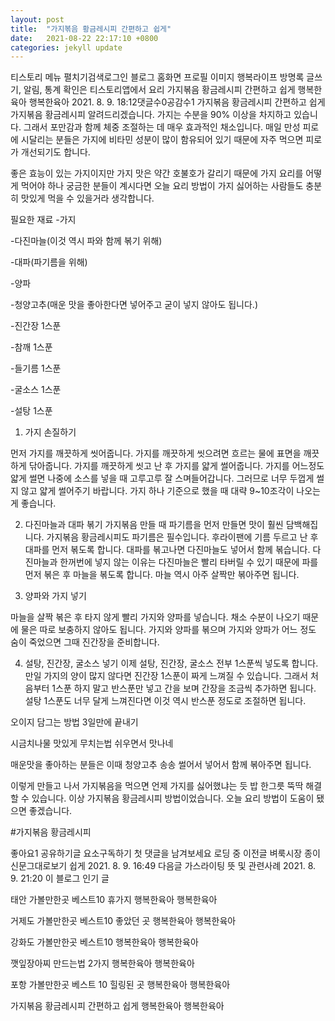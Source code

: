 ```yaml
---
layout: post
title:  "가지볶음 황금레시피 간편하고 쉽게"
date:   2021-08-22 22:17:10 +0800
categories: jekyll update
---
```

티스토리 메뉴 펼치기검색로그인
블로그 홈화면
프로필 이미지
행복라이프
방명록
글쓰기, 알림, 통계 확인은 티스토리앱에서
요리
가지볶음 황금레시피 간편하고 쉽게
행복한육아 행복한육아
2021. 8. 9. 18:12댓글수0공감수1
가지볶음 황금레시피 간편하고 쉽게
가지볶음 황금레시피 알려드리겠습니다. 가지는 수분을 90% 이상을 차지하고 있습니다. 그래서 포만감과 함께 체중 조절하는 데 매우 효과적인 채소입니다. 매일 만성 피로에 시달리는 분들은 가지에 비타민 성분이 많이 함유되어 있기 때문에 자주 먹으면 피로가 개선되기도 합니다.




좋은 효능이 있는 가지이지만 가지 맛은 약간 호불호가 갈리기 때문에 가지 요리를 어떻게 먹어야 하나 궁금한 분들이 계시다면 오늘 요리 방법이 가지 싫어하는 사람들도 충분히 맛있게 먹을 수 있을거라 생각합니다.

필요한 재료
-가지

-다진마늘(이것 역시 파와 함께 볶기 위해)

-대파(파기름을 위해)

-양파

-청양고추(매운 맛을 좋아한다면 넣어주고 굳이 넣지 않아도 됩니다.)

-진간장 1스푼




-참깨 1스푼

-들기름 1스푼

-굴소스 1스푼

-설탕 1스푼

1. 가지 손질하기



먼저 가지를 깨끗하게 씻어줍니다. 가지를 깨끗하게 씻으려면 흐르는 물에 표면을 깨끗하게 닦아줍니다. 가지를 깨끗하게 씻고 난 후 가지를 얇게 썰어줍니다. 가지를 어느정도 얇게 썰면 나중에 소스를 넣을 때 고루고루 잘 스며들어갑니다. 그러므로 너무 두껍게 썰지 않고 얇게 썰어주기 바랍니다. 가지 하나 기준으로 했을 때 대략 9~10조각이 나오는 게 좋습니다.

2. 다진마늘과 대파 볶기
가지볶음 만들 때 파기름을 먼저 만들면 맛이 훨씬 담백해집니다. 가지볶음 황금레시피도 파기름은 필수입니다. 후라이팬에 기름 두르고 난 후 대파를 먼저 볶도록 합니다. 대파를 볶고나면 다진마늘도 넣어서 함께 볶습니다. 다진마늘과 한꺼번에 넣지 않는 이유는 다진마늘은 빨리 타버릴 수 있기 때문에 파를 먼저 볶은 후 마늘을 볶도록 합니다. 마늘 역시 아주 살짝만 볶아주면 됩니다.




3. 양파와 가지 넣기



마늘을 살짝 볶은 후 타지 않게 빨리 가지와 양파를 넣습니다. 채소 수분이 나오기 때문에 물은 따로 보충하지 않아도 됩니다. 가지와 양파를 볶으며 가지와 양파가 어느 정도 숨이 죽었으면 그때 진간장을 준비합니다.

4. 설탕, 진간장, 굴소스 넣기
이제 설탕, 진간장, 굴소스 전부 1스푼씩 넣도록 합니다. 만일 가지의 양이 많지 않다면 진간장 1스푼이 짜게 느껴질 수 있습니다. 그래서 처음부터 1스푼 하지 말고 반스푼만 넣고 간을 보며 간장을 조금씩 추가하면 됩니다. 설탕 1스푼도 너무 달게 느껴진다면 이것 역시 반스푼 정도로 조절하면 됩니다.

오이지 담그는 방법 3일만에 끝내기

시금치나물 맛있게 무치는법 쉬우면서 맛나네




매운맛을 좋아하는 분들은 이때 청양고추 송송 썰어서 넣어서 함께 볶아주면 됩니다.




이렇게 만들고 나서 가지볶음을 먹으면 언제 가지를 싫어했냐는 듯 밥 한그릇 뚝딱 해결할 수 있습니다. 이상 가지볶음 황금레시피 방법이었습니다. 오늘 요리 방법이 도움이 됐으면 좋겠습니다.

#가지볶음 황금레시피

좋아요1
공유하기글 요소구독하기
첫 댓글을 남겨보세요
로딩 중
이전글
벼룩시장 종이신문그대로보기 쉽게
2021. 8. 9. 16:49
다음글
가스라이팅 뜻 및 관련사례
2021. 8. 9. 21:20
이 블로그 인기 글

태안 가볼만한곳 베스트10 휴가지
행복한육아 행복한육아

거제도 가볼만한곳 베스트10 좋았던 곳
행복한육아 행복한육아

강화도 가볼만한곳 베스트10
행복한육아 행복한육아

깻잎장아찌 만드는법 2가지
행복한육아 행복한육아

포항 가볼만한곳 베스트 10 힐링된 곳
행복한육아 행복한육아

가지볶음 황금레시피 간편하고 쉽게
행복한육아 행복한육아